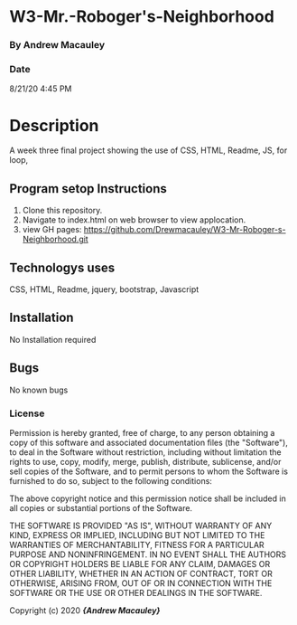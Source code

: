 # W3-Mr.-Roboger's-Neighborhood

### By Andrew Macauley

### Date 
8/21/20 4:45 PM

# Description
A week three final project showing the use of CSS, HTML, Readme, JS, for loop,  

## Program setop Instructions
1. Clone this repository.
2. Navigate to index.html on web browser to view applocation.
3. view GH pages: https://github.com/Drewmacauley/W3-Mr-Roboger-s-Neighborhood.git

## Technologys uses
CSS, HTML, Readme, jquery, bootstrap, Javascript

## Installation
No Installation required 

## Bugs 
No known bugs

### License

Permission is hereby granted, free of charge, to any person obtaining a copy
of this software and associated documentation files (the "Software"), to deal
in the Software without restriction, including without limitation the rights
to use, copy, modify, merge, publish, distribute, sublicense, and/or sell
copies of the Software, and to permit persons to whom the Software is
furnished to do so, subject to the following conditions:

The above copyright notice and this permission notice shall be included in all
copies or substantial portions of the Software.

THE SOFTWARE IS PROVIDED "AS IS", WITHOUT WARRANTY OF ANY KIND, EXPRESS OR
IMPLIED, INCLUDING BUT NOT LIMITED TO THE WARRANTIES OF MERCHANTABILITY,
FITNESS FOR A PARTICULAR PURPOSE AND NONINFRINGEMENT. IN NO EVENT SHALL THE
AUTHORS OR COPYRIGHT HOLDERS BE LIABLE FOR ANY CLAIM, DAMAGES OR OTHER
LIABILITY, WHETHER IN AN ACTION OF CONTRACT, TORT OR OTHERWISE, ARISING FROM,
OUT OF OR IN CONNECTION WITH THE SOFTWARE OR THE USE OR OTHER DEALINGS IN THE
SOFTWARE.

Copyright (c) 2020 **_{Andrew Macauley}_**